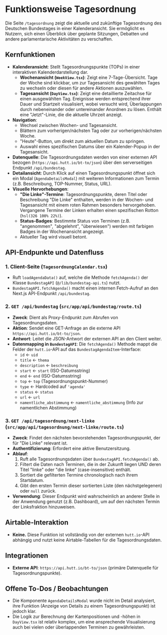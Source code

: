 # Funktionsweise Tagesordnung

Die Seite `/tagesordnung` zeigt die aktuelle und zukünftige Tagesordnung des Deutschen Bundestages in einer Kalenderansicht. Sie ermöglicht es Nutzern, sich einen Überblick über geplante Sitzungen, Debatten und andere parlamentarische Aktivitäten zu verschaffen.

## Kernfunktionen

- **Kalenderansicht**: Stellt Tagesordnungspunkte (TOPs) in einer interaktiven Kalenderdarstellung dar.
    - **Wochenansicht (`WeekView.tsx`)**: Zeigt eine 7-Tage-Übersicht. Tage der Woche sind klickbar, um zur Tagesansicht des gewählten Tages zu wechseln oder diesen für andere Aktionen auszuwählen.
    - **Tagesansicht (`DayView.tsx`)**: Zeigt eine detaillierte Zeitachse für einen ausgewählten Tag. Ereignisse werden entsprechend ihrer Dauer und Startzeit visualisiert, wobei versucht wird, Überlappungen durch nebeneinander oder untereinander Anordnen zu lösen. Enthält eine "Jetzt"-Linie, die die aktuelle Uhrzeit anzeigt.
- **Navigation**:
    - Wechsel zwischen Wochen- und Tagesansicht.
    - Blättern zum vorherigen/nächsten Tag oder zur vorherigen/nächsten Woche.
    - "Heute"-Button, um direkt zum aktuellen Datum zu springen.
    - Auswahl eines spezifischen Datums über ein Kalender-Popup in der Tagesansicht.
- **Datenquelle**: Die Tagesordnungsdaten werden von einer externen API bezogen (`https://api.hutt.io/bt-to/json`) über den serverseitigen Endpunkt `/api/bundestag`.
- **Detailansicht**: Durch Klick auf einen Tagesordnungspunkt öffnet sich ein Modal (`AgendaDetailsModal`) mit weiteren Informationen zum Termin (z.B. Beschreibung, TOP-Nummer, Status, URL).
- **Visuelle Hervorhebungen**:
    - **"Die Linke"-Termine**: Tagesordnungspunkte, deren Titel oder Beschreibung "Die Linke" enthalten, werden in der Wochen- und Tagesansicht mit einem roten Rahmen besonders hervorgehoben. Vergangene Termine der Linken erhalten einen spezifischen Rotton (`hsl(326 100% 22%)`).
    - **Status-Badges**: Bestimmte Status von Terminen (z.B. "angenommen", "abgelehnt", "überwiesen") werden mit farbigen Badges in der Wochenansicht angezeigt.
    - Aktueller Tag wird visuell betont.

## API-Endpunkte und Datenfluss

### 1. Client-Seite (`TagesordnungCalendar.tsx`)
- Ruft `loadAgendaData()` auf, welche die Methode `fetchAgenda()` der Klasse `BundestagAPI` (`@/lib/bundestag-api.ts`) nutzt.
- `BundestagAPI.fetchAgenda()` macht einen internen Fetch-Aufruf an den Next.js API-Endpunkt `/api/bundestag`.

### 2. `GET /api/bundestag` (`src/app/api/bundestag/route.ts`)
- **Zweck**: Dient als Proxy-Endpunkt zum Abrufen von Tagesordnungsdaten.
- **Aktion**: Sendet eine GET-Anfrage an die externe API `https://api.hutt.io/bt-to/json`.
- **Antwort**: Leitet die JSON-Antwort der externen API an den Client weiter.
- **Datenmapping in `BundestagAPI`**: Die `fetchAgenda()` Methode mappt die Felder der `hutt.io`-API auf das `BundestagAgendaItem`-Interface:
    - `id` ← `uid`
    - `title` ← `thema`
    - `description` ← `beschreibung`
    - `start` ← `start` (ISO-Datumsstring)
    - `end` ← `end` (ISO-Datumsstring)
    - `top` ← `top` (Tagesordnungspunkt-Nummer)
    - `type` ← Hardcoded auf `'agenda'`
    - `status` ← `status`
    - `url` ← `url`
    - `namentliche_abstimmung` ← `namentliche_abstimmung` (Info zur namentlichen Abstimmung)

### 3. `GET /api/tagesordnung/next-linke` (`src/app/api/tagesordnung/next-linke/route.ts`)
- **Zweck**: Findet den nächsten bevorstehenden Tagesordnungspunkt, der für "Die Linke" relevant ist.
- **Authentifizierung**: Erfordert eine aktive Benutzersitzung.
- **Ablauf**:
    1. Ruft alle Tagesordnungsdaten über `BundestagAPI.fetchAgenda()` ab.
    2. Filtert die Daten nach Terminen, die in der Zukunft liegen UND deren Titel "linke" oder "die linke" (case-insensitive) enthält.
    3. Sortiert die gefilterten Termine chronologisch nach ihrem Startdatum.
    4. Gibt den ersten Termin dieser sortierten Liste (den nächstgelegenen) oder `null` zurück.
- **Verwendung**: Dieser Endpunkt wird wahrscheinlich an anderer Stelle in der Anwendung genutzt (z.B. Dashboard), um auf den nächsten Termin der Linksfraktion hinzuweisen.

## Airtable-Interaktion

- **Keine.** Diese Funktion ist vollständig von der externen `hutt.io`-API abhängig und nutzt keine Airtable-Tabellen für die Tagesordnungsdaten.

## Integrationen

- **Externe API**: `https://api.hutt.io/bt-to/json` (primäre Datenquelle für Tagesordnungspunkte).

## Offene To-Dos / Beobachtungen

- Die Komponente `AgendaDetailsModal` wurde nicht im Detail analysiert, ihre Funktion (Anzeige von Details zu einem Tagesordnungspunkt) ist jedoch klar.
- Die Logik zur Berechnung der Kartenpositionen und -höhen in `DayView.tsx` ist relativ komplex, um eine ansprechende Visualisierung auch bei vielen oder überlappenden Terminen zu gewährleisten. 